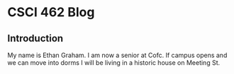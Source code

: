 # CSCI 462 Blog

## Introduction

My name is Ethan Graham.
I am now a senior at Cofc. If campus opens and we can move into dorms I will be living in a historic house on Meeting St. 

